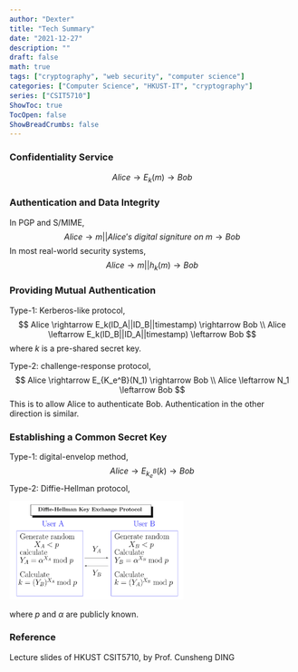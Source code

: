 ```yaml
---
author: "Dexter"
title: "Tech Summary"
date: "2021-12-27"
description: ""
draft: false
math: true
tags: ["cryptography", "web security", "computer science"]
categories: ["Computer Science", "HKUST-IT", "cryptography"]
series: ["CSIT5710"]
ShowToc: true
TocOpen: false
ShowBreadCrumbs: false
---
```




### Confidentiality Service

$$
Alice \rightarrow E_k(m) \rightarrow Bob
$$



### Authentication and Data Integrity

In PGP and S/MIME,
$$
Alice \rightarrow m||Alice's\ digital\ signiture\ on\ m \rightarrow Bob
$$
In most real-world security systems,
$$
Alice \rightarrow m||h_k(m) \rightarrow Bob
$$


### Providing Mutual Authentication

Type-1: Kerberos-like protocol,
$$
Alice \rightarrow E_k(ID_A||ID_B||timestamp) \rightarrow Bob \\
Alice \leftarrow  E_k(ID_B||ID_A||timestamp) \leftarrow  Bob
$$
where $k$ is a pre-shared secret key.

Type-2: challenge-response protocol,
$$
Alice \rightarrow E_{K_e^B}(N_1) \rightarrow Bob \\
Alice \leftarrow  N_1 \leftarrow Bob
$$
This is to allow Alice to authenticate Bob. Authentication in the other direction is similar.



### Establishing a Common Secret Key

Type-1: digital-envelop method,
$$
Alice \rightarrow E_{k_e^B}(k) \rightarrow Bob
$$
Type-2: Diffie-Hellman protocol,

<img src="assets/95E11BDC2AFBE38F3DBAE243B46C046B.png" alt="img" style="zoom:30%;" />

where $p$ and $\alpha$ are publicly known.

### Reference

Lecture slides of HKUST CSIT5710, by Prof. Cunsheng DING

